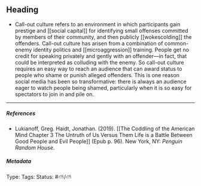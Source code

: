 ## Heading # 

- Call-out culture refers to an environment in which participants gain prestige and [[social capital]] for identifying small offenses committed by members of their community, and then publicly [[wokescolding]] the offenders. Call-out culture has arisen from a combination of common-enemy identity politics and [[microaggression]] training. People get no credit for speaking privately and gently with an offender—in fact, that could be interpreted as colluding with the enemy. So call-out culture requires an easy way to reach an audience that can award status to people who shame or punish alleged offenders. This is one reason social media has been so transformative: there is always an audience eager to watch people being shamed, particularly when it is so easy for spectators to join in and pile on.

___

##### References

- Lukianoff, Greg. Haidt, Jonathan. (2019). [[The Coddling of the American Mind Chapter 3 The Untruth of Us Versus Them Life is a Battle Between Good People and Evil People]] (Epub p. 96). New York, NY: _Penguin Random House_.

##### Metadata

Type: 
Tags:
Status: #⛅️/⛅